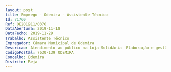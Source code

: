 ```yaml
--- 
layout: post
title: Emprego - Odemira - Assistente Técnico
Id: 71760
Ref: OE201911/0376
DataAbertura: 2019-11-18
DataFecho: 2019-11-29
Trabalho: Assistente Técnico
Empregador: Câmara Municipal de Odemira
Descricao: Atendimento ao público na Loja Solidária  Elaboração e gestão das inscrições de beneficiários as  Receção e seleção de donativos (vestuário, alimentos e brinquedos)  Gestão do armazém da Loja Solidária  Elaboração de relatórios trimestrais relativo ao funcionamento da Loja Solidária  Gestão e atualização da base de dados relativos aos beneficiários da Loja Solidária  Gestão e atualização do stock da Loja Solidária  Reposição dos artigos na Loja Solidária, de acordo com as necessidades e os artigos em stock  Encaminhamento para a reciclagem e ou outros locais considerados adequados dos artigos que não se encontrem em condições de ser colocados em loja  Atendimento e gestão do Banco de Ajudas Técnicas.
CodigoPostal: 7630-139 ODEMIRA
Concelho: Odemira
Distrito: Beja
--- 
```

